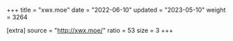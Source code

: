 +++
title = "xwx.moe"
date = "2022-06-10"
updated = "2023-05-10"
weight = 3264

[extra]
source = "http://xwx.moe/"
ratio = 53
size = 3
+++
